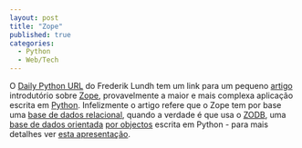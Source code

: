 ```yaml
---
layout: post
title: "Zope"
published: true
categories:
  - Python
  - Web/Tech
---
```


O [Daily Python URL] do Frederik Lundh tem um link para um pequeno
[artigo] introdutório sobre [Zope], provavelmente a maior e mais
complexa aplicação escrita em [Python]. Infelizmente o artigo refere que
o Zope tem por base uma [base de dados relacional], quando a verdade é
que usa o [ZODB], uma [base de dados orientada][] [por objectos] escrita
em Python - para mais detalhes ver [esta apresentação].

  [Daily Python URL]: http://www.pythonware.com/daily/index.htm
  [artigo]: http://www.serverwatch.com/sreviews/article.php/3290421
  [Zope]: http://www.zope.org
  [Python]: http://www.python.org
  [base de dados relacional]: http://www.edm2.com/0612/msql7.html
  [ZODB]: http://zope.org/Wikis/ZODB/FrontPage
  [base de dados orientada]: http://www.well.com/user/ritchie/mini-faq.html
  [por objectos]: http://www-2.cs.cmu.edu/People/clamen/OODBMS/Manifesto/htManifesto/Manifesto.html
  [esta apresentação]: http://jace.seacrow.com/tech/zope/blug-zodb
